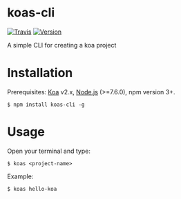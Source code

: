 # koas-cli
[![Travis](https://img.shields.io/travis/rust-lang/rust.svg)](https://www.npmjs.com/package/koas-cli)
[![Version](https://img.shields.io/badge/npm-0.0.2-brightgreen.svg)](https://www.npmjs.com/package/koas-cli)

A simple CLI for creating a koa project

# Installation
Prerequisites: [Koa](https://github.com/koajs/koa) v2.x, [Node.js](https://nodejs.org/en/) (>=7.6.0), npm version 3+.

```
$ npm install koas-cli -g
```

# Usage
Open your terminal and type:

```
$ koas <project-name>
```

Example:

```
$ koas hello-koa
```
